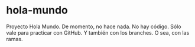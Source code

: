 # hola-mundo
Proyecto Hola Mundo.
De momento, no hace nada. No hay código. Sólo vale para practicar con GitHub.
Y también con los branches. O sea, con las ramas.
